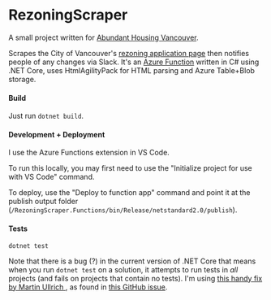 # RezoningScraper

A small project written for [Abundant Housing Vancouver](http://www.abundanthousingvancouver.com).

Scrapes the City of Vancouver's [rezoning application page](http://rezoning.vancouver.ca/applications/) then notifies people of any changes via Slack. It's an [Azure Function](https://duckduckgo.com/?q=azure+function&t=ffab&ia=web) written in C# using .NET Core, uses HtmlAgilityPack for HTML parsing and Azure Table+Blob storage.

#### Build
Just run `dotnet build`.

#### Development + Deployment

I use the Azure Functions extension in VS Code. 

To run this locally, you may first need to use the "Initialize project for use with VS Code" command.

To deploy, use the "Deploy to function app" command and point it at the publish output folder (`/RezoningScraper.Functions/bin/Release/netstandard2.0/publish`).

#### Tests
`dotnet test`

Note that there is a bug (?) in the current version of .NET Core that means when you run `dotnet test` on a solution, it attempts to run tests in _all_ projects (and fails on projects that contain no tests). I'm using [this handy fix by Martin Ullrich ](https://dasmulli.blog/2018/01/20/make-dotnet-test-work-on-solution-files/), as found in [this GitHub issue](https://github.com/Microsoft/vstest/issues/1129).